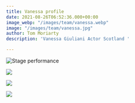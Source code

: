 ```yaml
---
title: Vanessa profile
date: 2021-08-26T06:52:36.000+00:00
image_webp: "/images/team/vanessa.webp"
image: "/images/team/vanessa.jpg"
author: Tom Moriarty
description: 'Vanessa Giuliani Actor Scotland '

---
```


![Stage performance](/images/vanessap1.jpg "Vanessa image")

![](/images/vanessap2.jpg)

![](/images/vanessap3.jpg)

![](/images/vanessap4.jpg)